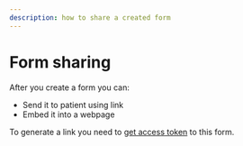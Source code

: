 ```yaml
---
description: how to share a created form
---
```


# Form sharing

After you create a form you can:

* Send it to patient using link
* Embed it into a webpage

To generate a link you need to [get access token](../../../reference/aidbox-forms/api-reference.md#aidbox.sdc-get-form-access-jwt) to this form.
